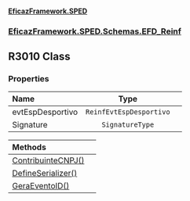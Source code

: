 #### [EficazFramework.SPED](EficazFrameworkSPED.md 'EficazFramework SPED')
### [EficazFramework.SPED.Schemas.EFD_Reinf](EficazFramework.SPED.Schemas.EFD_Reinf.md 'EficazFramework.SPED.Schemas.EFD_Reinf')

## R3010 Class
### Properties

| Name | Type | |
| :--- | :---: | :--- |
| evtEspDesportivo | `ReinfEvtEspDesportivo` |  |
| Signature | `SignatureType` |  |

| Methods | |
| :--- | :--- |
| [ContribuinteCNPJ()](EficazFramework.SPED.Schemas.EFD_Reinf/R3010/ContribuinteCNPJ().md 'EficazFramework.SPED.Schemas.EFD_Reinf.R3010.ContribuinteCNPJ()') | |
| [DefineSerializer()](EficazFramework.SPED.Schemas.EFD_Reinf/R3010/DefineSerializer().md 'EficazFramework.SPED.Schemas.EFD_Reinf.R3010.DefineSerializer()') | |
| [GeraEventoID()](EficazFramework.SPED.Schemas.EFD_Reinf/R3010/GeraEventoID().md 'EficazFramework.SPED.Schemas.EFD_Reinf.R3010.GeraEventoID()') | |
